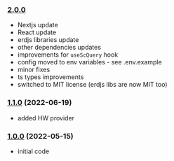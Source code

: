 ### [2.0.0](https://github.com/ElrondDevGuild/nextjs-dapp-template/releases/tag/v2.0.0) 
- Nextjs update
- React update
- erdjs libraries update
- other dependencies updates
- improvements for `useScQuery` hook
- config moved to env variables - see .env.example
- minor fixes
- ts types improvements
- switched to MIT license (erdjs libs are now MIT too)

### [1.1.0](https://github.com/ElrondDevGuild/nextjs-dapp-template/releases/tag/v1.1.0) (2022-06-19)
- added HW provider

### [1.0.0](https://github.com/ElrondDevGuild/nextjs-dapp-template/releases/tag/v1.0.0) (2022-05-15)
- initial code
